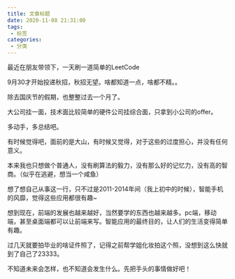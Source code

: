 ```yaml
---
title: 文章标题
date: 2020-11-08 21:31:00
tags:
 - 标签
categories: 
 - 分类
---
```

最近在朋友带领下，一天刷一道简单的LeetCode  

9月30才开始投递秋招，秋招无望。啥都知道一点，啥都不精。。  

除去国庆节的假期，也整整过去一个月了。  

大公司挂一面，技术面比较简单的硬件公司挂综合面，只拿到小公司的offer。  

多动手，多总结吧。  

有时候觉得吧，面前的是大山，有时候又觉得，对于这些的过度担心，并没有任何意义。  

本来我也只想做个普通人，没有刷算法的毅力，没有那么好的记忆力，没有高的智商。（似乎在逃避，想当一个咸鱼）  

想了想自己从事这一行，只不过是2011-2014年间（我上初中的时候），智能手机的风靡，觉得这些应用都很有趣~  

想到现在，前端的发展也越来越好，当然要学的东西也越来越多。pc端，移动端，甚至桌面端都可以让前端来写。智能应用的最终目的，让人们的生活变得简单有趣。  

过几天就要拍毕业的啥证件照了，记得之前帮学姐化妆拍这个照，没想到这么快就到了自己了23333。  

不知道未来会怎样，也不知道会发生什么。先把手头的事情做好吧！


